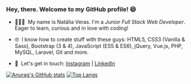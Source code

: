 ### Hey, there. Welcome to my GitHub profile! 😄

- 👩🏻‍💻  &nbsp;My name is Natália Veras. I'm a _Junior Full Stack Web Developer_. Eager to learn, curious and in love with coding! 

- 🤓 &nbsp;I know how to create stuff with these guys: HTML5, CSS3 (Vanilla & Sass), Bootstrap (3 & 4), JavaScript (ES5 & ES6), jQuery, Vue.js, PHP, MySQL, Laravel, Git and more.

- 📝 &nbsp;Let's get in touch: <a href="https://www.instagram.com/nataliavrs/">Instagram</a> | <a href="https://www.linkedin.com/in/nataliaveras/">LinkedIn</a>

[![Anurag's GitHub stats](https://github-readme-stats.vercel.app/api?username=nataliavrs?theme=shades-of-purple)](https://github.com/anuraghazra/github-readme-stats)
[![Top Langs](https://github-readme-stats.vercel.app/api/top-langs/?username=nataliavrs?theme=shades-of-purple)](https://github.com/anuraghazra/github-readme-stats)

